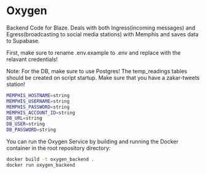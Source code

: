 # Oxygen
Backend Code for Blaze. Deals with both Ingress(incoming messages) and Egress(broadcasting to social media stations) with Memphis and saves data to Supabase. 


First, make sure to rename .env.example to .env and replace with the relavant credentials!

Note: For the DB, make sure to use Postgres! The temp_readings tables should be created on script startup. Make sure that you have a zakar-tweets station!
```bash
MEMPHIS_HOSTNAME=string
MEMPHIS_USERNAME=string
MEMPHIS_PASSWORD=string
MEMPHIS_ACCOUNT_ID=string
DB_URL=string
DB_USER=string
DB_PASSWORD=string
```

You can run the Oxygen Service by building and running the Docker container in the root repository directory:

```bash
docker build -t oxygen_backend . 
docker run oxygen_backend
```